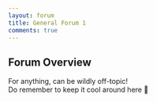 ```yaml
---
layout: forum
title: General Forum 1
comments: true
---
```


## Forum Overview

For anything, can be wildly off-topic!\
Do remember to keep it cool around here 👀
